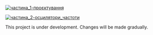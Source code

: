 [![частина_1-проєктування](https://img.shields.io/badge/частина_1-проєктування-white.svg )](https://mrspudnik.blogspot.com/2022/10/spooky-organ-diy-project-1.html)

[![частина_2-осцилятори_частоти](https://img.shields.io/badge/частина_2-осцилятори_частоти-beige.svg )](https://mrspudnik.blogspot.com/2023/05/spooky-organ-diy-2.html)

This project is under development. Changes will be made gradually.
